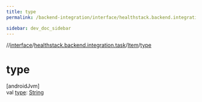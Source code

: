 ```yaml
---
title: type
permalink: /backend-integration/interface/healthstack.backend.integration.task/-item/type.html

sidebar: dev_doc_sidebar
---
```

//[interface](../../../index.html)/[healthstack.backend.integration.task](../index.html)/[Item](index.html)/[type](type.html)



# type



[androidJvm]\
val [type](type.html): [String](https://kotlinlang.org/api/latest/jvm/stdlib/kotlin/-string/index.html)





